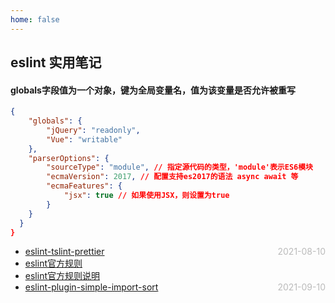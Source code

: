 ```yaml
---
home: false
---
```

## eslint 实用笔记

#### globals字段值为一个对象，‌键为全局变量名，‌值为该变量是否允许被重写
``` json
{
    "globals": {
        "jQuery": "readonly",
        "Vue": "writable"
    },
    "parserOptions": {
        "sourceType": "module", // 指定源代码的类型，‌'module'表示ES6模块
        "ecmaVersion": 2017, // 配置支持es2017的语法 async await 等
        "ecmaFeatures": {
            "jsx": true // 如果使用JSX，‌则设置为true
        }
    }
  }
}
```


* [eslint-tslint-prettier](./eslint-tslint-prettier)  <span style="color:#bbb; float:right">2021-08-10</span>
* [eslint官方规则](https://github.com/eslint/eslint/tree/main/lib/rules)
* [eslint官方规则说明](https://eslint.nodejs.cn/docs/latest/rules/prefer-rest-params#google_vignette)
* [eslint-plugin-simple-import-sort](./eslint-plugin-simple-import-sort)  <span style="color:#bbb; float:right">2021-09-10</span>
